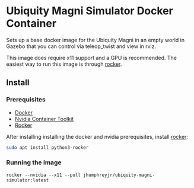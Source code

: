 # Ubiquity Magni Simulator Docker Container

Sets up a base docker image for the Ubiquity Magni in an empty world in Gazebo that you can control via teleop_twist and view in rviz.

This image does require x11 support and a GPU is recommended. The easiest way to run this image is through [rocker][rocker].

## Install

### Prerequisites

- [Docker][docker]
- [Nvidia Container Toolkit][nvidia-docker]
- [Rocker][rocker]

After installing installing the docker and nvidia prerequisites, install [rocker][rocker]:

```bash
sudo apt install python3-rocker
```

### Running the image

```
rocker --nvidia --x11 --pull jhumphreyjr/ubiquity-magni-simulator:latest
```

[docker]: https://docs.docker.com/engine/install/ubuntu/
[nvidia-docker]: https://github.com/NVIDIA/nvidia-docker
[rocker]: https://github.com/osrf/rocker
